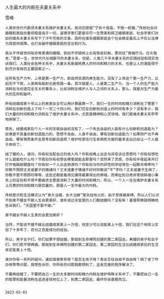 人生最大的内耗在夫妻关系中

雪峰

    人类世世代代歌颂夫妻关系维护夫妻关系，民间还提倡“宁拆十座庙，不毁一桩婚，”传统社会对婚姻和家庭的重视程度高于一切，道德学家们更是穷尽一生赞美和捍卫婚姻家庭，社会学家们对如何维系夫妻关系写下了汗牛充栋的文章，政府在维系婚姻家庭这个社会稳定基石上不仅以法律为其提供保障，也打击破坏婚姻家庭的言论和行为。

    我从不怀疑世间有非常美满的婚姻，犹如不怀疑树上长有铁皮石斛，更向往“青梅竹马，白头偕老，”恩爱一生，世世代代长相厮守的夫妻关系，但是，人类几千年夫妻关系的实践经验和现实告诉我们，人类社会各种关系中，夫妻关系是最耗费人的时间和精力的关系，也是让人的潜能得不到充分发挥的主要因素之一。

    在所有生产力中，上帝是第一生产力，即自然资源的再生能力，没有了上帝这个第一生产力，比如天不下雨，人类再有能耐也是死路一条。其次就是人，人是第二生产力，当一个人的生产能力消耗在与创造完全无关的事务上，比如消耗在维护人与人之间的关系上，那么，就是对生产力最大的压抑和破坏。

    所有结婚成家十年以上的男男女女可以用计算器算一下，我们一生的时间和精力消耗在了哪里？消耗在创新创造上了吗？一天二十四小时，我们花在创新和创造上的时间有多少？没有多少，我们大量的时间和精力消耗在了维护夫妻关系中，尤其是精神和心灵领域，我们是被夫妻关系牢牢地绑架了。

    首先，结婚成家后个人一半的天赋自由权没有了，一个失去自由的人能有什么创新和创造能力？奴隶是不具备创新创造能力的，思想不自由，人身不自由，哪有创新创造能力？如果财产也不再自由，哪有物质条件去思考创新创造呢？维护吃穿住行生老病死方面的基本支出已经让一个人疲于奔命了。

    结了婚的人，请问，你有权支配自己的收入吗？你有权晚上出去与异性谈论思想吗？你有权想吃什么就能吃什么吗？节假日你有权想去哪里就能去那里吗？突然来了灵感，你有权半夜起来开灯打开电脑敲键盘吗？你有权一个人出去旅游吗？你有权与你的异性同学经常在一起聊天喝茶吗？你敢不照顾丈夫或妻子的情绪吗？丈夫或妻子情绪不好时你敢说“不”字吗？丈夫或妻子生病了，你敢不管不照顾吗等等，这些还都是看得见摸得着算得出的弊端，而牵扯到日常非常琐碎细小事务上的妥协和不得不委曲求全更是消耗了大量的时间和精力，所以，一个人一生在维护夫妻关系上花费的时间和精力是巨量的，那是人一生中最大的内耗。

    传统意识和生活模式认为“男大当婚，女大当嫁”是天经地义的，由于思维被束缚，所以人们认识不到男不婚女不嫁人生会更美好，谁听说过天堂里的人们都结婚吗？没有嘛！基督耶稣就明确地告诉我们，“天国里不娶不嫁。”

    男不婚女不嫁人生真的会更加美好？

    当然，不能说不婚不嫁比结婚成家美上一万倍，但至少可以说能美上十倍，我们在这个地球上实验了十多年了，百分之百是成功的经验。

    所以，男子女子们，你们如果不想结婚，那就到生命禅院创建的第二家园去。离婚的男子和女子们，你们若不想再婚，那就到生命禅院创建的第二家园去，第二家园的生活比结婚成家后的生活肯定能美上十倍。

    或许你有一系列的疑问，诸如谁做家务呀？能否生孩子呀？男女交往自由不自由呀？病了老了咋办呀等等问题，我想告诉你，你所有的问题我都想到了，且有完善的程序解决了。

    不要再结婚了，不要把自己一生的大多数时间和精力内耗在维护特殊关系中了，不要把自己一生的智慧和能量消耗在追逐金钱地位上了，到第二家园去，最终你会喜极而泣。


    2023-02-03